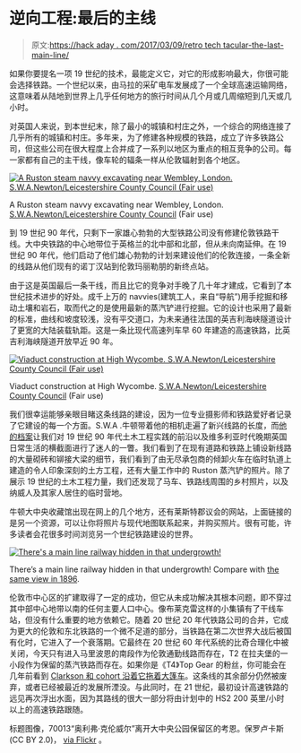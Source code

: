 # 逆向工程:最后的主线

> 原文:[https://hack aday . com/2017/03/09/retro tech tacular-the-last-main-line/](https://hackaday.com/2017/03/09/retrotechtacular-the-last-main-line/)

如果你要提名一项 19 世纪的技术，最能定义它，对它的形成影响最大，你很可能会选择铁路。一个世纪以来，由马拉的采矿电车发展成了一个全球高速运输网络，这意味着从陆地到世界上几乎任何地方的旅行时间从几个月或几周缩短到几天或几小时。

对英国人来说，到本世纪末，除了最小的城镇和村庄之外，一个综合的网络连接了几乎所有的城镇和村庄。多年来，为了修建各种规模的铁路，成立了许多铁路公司，但这些公司在很大程度上合并成了一系列以地区为重点的相互竞争的公司。每一家都有自己的主干线，像车轮的辐条一样从伦敦辐射到各个地区。

[![A Ruston steam navvy excavating near Wembley, London. S.W.A.Newton/Leicestershire County Council (Fair use)](../Images/65f051d1d70919228ba816eb1d7f9127.png)](https://hackaday.com/wp-content/uploads/2017/02/l2383.jpg)

A Ruston steam navvy excavating near Wembley, London. [S.W.A.Newton/Leicestershire County Council](http://www.transportarchive.org.uk/getobject.php?rnum=L2383&searchitem=ruston&mtv=L1&pnum=1) (Fair use)

到 19 世纪 90 年代，只剩下一家雄心勃勃的大型铁路公司没有修建伦敦铁路干线。大中央铁路的中心地带位于英格兰的北中部和北部，但从未向南延伸。在 19 世纪 90 年代，他们启动了他们雄心勃勃的计划来建设他们的伦敦连接，一条全新的线路从他们现有的诺丁汉站到伦敦玛丽勒朋的新终点站。

由于这是英国最后一条干线，而且比它的竞争对手晚了几十年才建成，它看到了本世纪技术进步的好处。成千上万的 navvies(建筑工人，来自“导航”)用手挖掘和移动土壤和岩石，取而代之的是使用最新的蒸汽铲进行挖掘。它的设计也采用了最新的标准，曲线和坡度较浅，没有平交道口，为未来通往法国的英吉利海峡隧道设计了更宽的大陆装载轨距。这是一条比现代高速列车早 60 年建造的高速铁路，比英吉利海峡隧道开放早近 90 年。

[![Viaduct construction at High Wycombe. S.W.A.Newton/Leicestershire County Council (Fair use)](../Images/67d33a76b8c4958708ebe6cf49ef5093.png)](https://hackaday.com/wp-content/uploads/2017/02/l3162.jpg)

Viaduct construction at High Wycombe. [S.W.A.Newton/Leicestershire County Council](http://www.railwayarchive.org.uk/map/getobjectmap.php?rnum=L3162&mapid=483191.jpg&mlsref=1084&cmn=High%20Wycombe&pn=1&mp=3&all=yes) (Fair use)

我们很幸运能够亲眼目睹这条线路的建设，因为一位专业摄影师和铁路爱好者记录了它建设的每一个方面。S.W.A .牛顿带着他的相机走遍了新兴线路的长度，而[他的档案](http://imageleicestershire.org.uk/index.php?a=SearchResults&key=RHsiRCI6IlwiUy4gVy4gQS4gTmV3dG9uIFJhaWx3YXkgQ29sbGVjdGlvblwiIGNvbnNpc3RzIG9mIHRoZXNlIEl0ZW1zIiwiTiI6MTcyMywiTyI6bnVsbCwiUCI6eyJ0eXBlIjoiZm9yd2FyZCIsInJlbGF0aW9uX2lkIjoxLCJpdGVtX2lkIjoiMTE5NTkifX0&WINID=1487844553525)让我们对 19 世纪 90 年代土木工程实践的前沿以及维多利亚时代晚期英国日常生活的横截面进行了迷人的一瞥。我们看到了在现有道路和铁路上铺设新线路的大量砌砖和铆接大梁的细节，我们看到了由无尽承包商的倾卸火车在临时轨道上建造的令人印象深刻的土方工程，还有大量工作中的 Ruston 蒸汽铲的照片。除了展示 19 世纪的土木工程力量，我们还发现了马车、铁路线周围的乡村照片，以及纳威人及其家人居住的临时营地。

牛顿大中央收藏馆出现在网上的几个地方，还有莱斯特郡议会的网站，上面链接的是另一个资源，可以让你将照片与现代地图联系起来，并购买照片。很有可能，许多读者会花很多时间浏览另一个世纪铁路建设的世界。

[![There's a main line railway hidden in that undergrowth!](../Images/1a44e1d7b7814d3c0a7696cdb18bc8b4.png)](https://hackaday.com/wp-content/uploads/2017/02/twyford-bridge.jpg)

There’s a main line railway hidden in that undergrowth! Compare with [the same view in 1896](http://www.railwayarchive.org.uk/map/getobjectmap.php?rnum=L3439&mapid=461227.jpg&mlsref=1057&cmn=Newton%20Purcell&pn=1&mp=1&all=no).

伦敦市中心区的扩建取得了一定的成功，但它从未成功解决其根本问题，即不穿过其中部中心地带以南的任何主要人口中心。像布莱克雷这样的小集镇有了干线车站，但没有什么重要的地方依赖它。随着 20 世纪 20 年代铁路公司的合并，它成为更大的伦敦和东北铁路的一个微不足道的部分，当铁路在第二次世界大战后被国有化时，它进入了一个衰落期。它最终在 20 世纪 60 年代系统的比奇合理化中被关闭，今天只有进入马里波恩的南段作为伦敦通勤线路而存在，T2 在拉夫堡的一小段作为保留的蒸汽铁路而存在。如果你是《T4》Top Gear 的粉丝，你可能会在几年前看到 [Clarkson 和 cohort 沿着它拖着大篷车](https://www.youtube.com/watch?v=mkpCzp0CmjY)。这条线的其余部分仍然被废弃，或者已经被最近的发展所湮没。与此同时，在 21 世纪，最初设计高速铁路的远见再次浮出水面，因为其路线的很大一部分将由计划中的 HS2 200 英里/小时以上的高速铁路跟随。

标题图像，70013“奥利弗·克伦威尔”离开大中央公园保留区的考恩。保罗卢卡斯(CC BY 2.0)， [via Flickr](https://www.flickr.com/photos/8269539@N04/32275618820/in/photolist-Rb5Z1y-7UbTsf-QF8Udu-6VDhSD-7zM9KY-oG5jvK-oGjhom-opR4xj-oGkRpx-oGjdPh-RLKGjB-7U8yox-qW6i5g-7U8zf6-7UbMvd-6XxkAJ-7U8E2t-RXDM7n-RU4pbq-QHGZF4-pZFL8a-7pV4L4-7UbP3L-7U8DE4-7U8wpB-7U8CnM-7U8RDk-7U8Qmv-opRjnQ-7U8PRr-7U8Bvv-7UbLhL-opRBYv-7U8wZH-7Uc49E-RU4ryS-cXZfkm-QHoVLX-phMJYU-71QN5T-naZ2WC-6Xtctr-Ro3Rfq-RXDcT8-Ro31g3-mFMvjS-RHpxkG-Ro3hpq-7U8Rck-6eVQ4J) 。